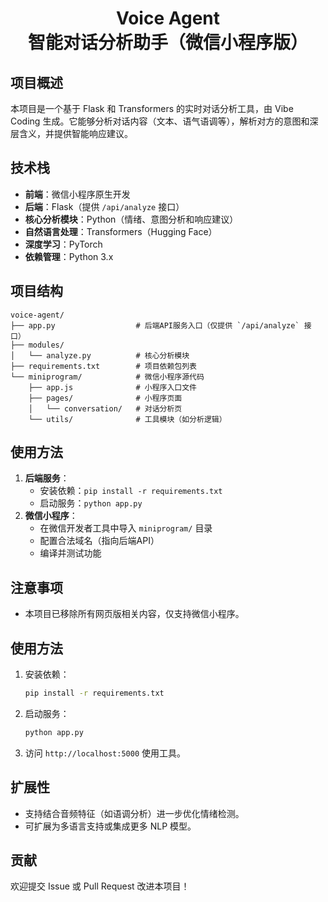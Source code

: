 <div align="center">
  <h1>Voice Agent<br> 智能对话分析助手（微信小程序版）</h1>
</div>

## 项目概述
本项目是一个基于 Flask 和 Transformers 的实时对话分析工具，由 Vibe Coding 生成。它能够分析对话内容（文本、语气语调等），解析对方的意图和深层含义，并提供智能响应建议。

## 技术栈
- **前端**：微信小程序原生开发
- **后端**：Flask（提供 `/api/analyze` 接口）
- **核心分析模块**：Python（情绪、意图分析和响应建议）
- **自然语言处理**：Transformers（Hugging Face）
- **深度学习**：PyTorch
- **依赖管理**：Python 3.x

## 项目结构
```
voice-agent/
├── app.py                  # 后端API服务入口（仅提供 `/api/analyze` 接口）
├── modules/
│   └── analyze.py          # 核心分析模块
├── requirements.txt        # 项目依赖包列表
└── miniprogram/            # 微信小程序源代码
    ├── app.js              # 小程序入口文件
    ├── pages/              # 小程序页面
    │   └── conversation/   # 对话分析页
    └── utils/              # 工具模块（如分析逻辑）
```

## 使用方法
1. **后端服务**：
   - 安装依赖：`pip install -r requirements.txt`
   - 启动服务：`python app.py`
2. **微信小程序**：
   - 在微信开发者工具中导入 `miniprogram/` 目录
   - 配置合法域名（指向后端API）
   - 编译并测试功能

## 注意事项
- 本项目已移除所有网页版相关内容，仅支持微信小程序。

## 使用方法
1. 安装依赖：
   ```bash
   pip install -r requirements.txt
   ```
2. 启动服务：
   ```bash
   python app.py
   ```
3. 访问 `http://localhost:5000` 使用工具。

## 扩展性
- 支持结合音频特征（如语调分析）进一步优化情绪检测。
- 可扩展为多语言支持或集成更多 NLP 模型。

## 贡献
欢迎提交 Issue 或 Pull Request 改进本项目！
